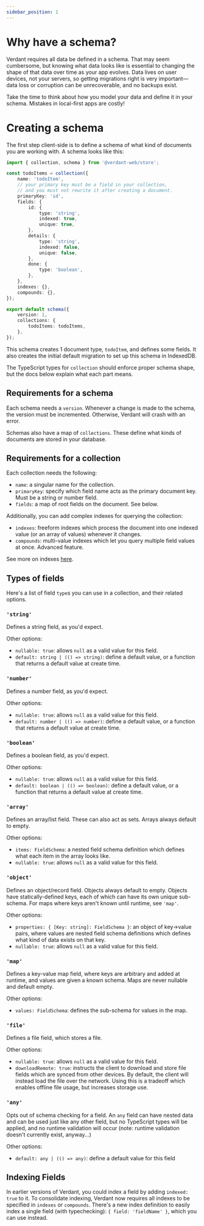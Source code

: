 ```yaml
---
sidebar_position: 1
---
```


# Why have a schema?

Verdant requires all data be defined in a schema. That may seem cumbersome, but knowing what data looks like is essential to changing the shape of that data over time as your app evolves. Data lives on user devices, not your servers, so getting migrations right is very important&mdash;data loss or corruption can be unrecoverable, and no backups exist.

Take the time to think about how you model your data and define it in your schema. Mistakes in local-first apps are costly!

# Creating a schema

The first step client-side is to define a schema of what kind of documents you are working with. A schema looks like this:

```ts
import { collection, schema } from '@verdant-web/store';

const todoItems = collection({
	name: 'todoItem',
	// your primary key must be a field in your collection,
	// and you must not rewrite it after creating a document.
	primaryKey: 'id',
	fields: {
		id: {
			type: 'string',
			indexed: true,
			unique: true,
		},
		details: {
			type: 'string',
			indexed: false,
			unique: false,
		},
		done: {
			type: 'boolean',
		},
	},
	indexes: {},
	compounds: {},
});

export default schema({
	version: 1,
	collections: {
		todoItems: todoItems,
	},
});
```

This schema creates 1 document type, `todoItem`, and defines some fields. It also creates the initial default migration to set up this schema in IndexedDB.

The TypeScript types for `collection` should enforce proper schema shape, but the docs below explain what each part means.

## Requirements for a schema

Each schema needs a `version`. Whenever a change is made to the schema, the version must be incremented. Otherwise, Verdant will crash with an error.

Schemas also have a map of `collections`. These define what kinds of documents are stored in your database.

## Requirements for a collection

Each collection needs the following:

- `name`: a singular name for the collection.
- `primaryKey`: specify which field name acts as the primary document key. Must be a string or number field.
- `fields`: a map of root fields on the document. See below.

Additionally, you can add complex indexes for querying the collection:

- `indexes`: freeform indexes which process the document into one indexed value (or an array of values) whenever it changes.
- `compounds`: multi-value indexes which let you query multiple field values at once. Advanced feature.

See more on indexes [here](./querying.md).

## Types of fields

Here's a list of field `type`s you can use in a collection, and their related options.

### `'string'`

Defines a string field, as you'd expect.

Other options:

- `nullable: true`: allows `null` as a valid value for this field.
- `default: string | (() => string)`: define a default value, or a function that returns a default value at create time.

### `'number'`

Defines a number field, as you'd expect.

Other options:

- `nullable: true`: allows `null` as a valid value for this field.
- `default: number | (() => number)`: define a default value, or a function that returns a default value at create time.

### `'boolean'`

Defines a boolean field, as you'd expect.

Other options:

- `nullable: true`: allows `null` as a valid value for this field.
- `default: boolean | (() => boolean)`: define a default value, or a function that returns a default value at create time.

### `'array'`

Defines an array/list field. These can also act as sets. Arrays always default to empty.

Other options:

- `items: FieldSchema`: a nested field schema definition which defines what each item in the array looks like.
- `nullable: true`: allows `null` as a valid value for this field.

### `'object'`

Defines an object/record field. Objects always default to empty. Objects have statically-defined keys, each of which can have its own unique sub-schema. For maps where keys aren't known until runtime, see `'map'`.

Other options:

- `properties: { [Key: string]: FieldSchema }`: an object of key->value pairs, where values are nested field schema definitions which defines what kind of data exists on that key.
- `nullable: true`: allows `null` as a valid value for this field.

### `'map'`

Defines a key-value map field, where keys are arbitrary and added at runtime, and values are given a known schema. Maps are never nullable and default empty.

Other options:

- `values: FieldSchema`: defines the sub-schema for values in the map.

### `'file'`

Defines a file field, which stores a file.

Other options:

- `nullable: true`: allows `null` as a valid value for this field.
- `downloadRemote: true`: instructs the client to download and store file fields which are synced from other devices. By default, the client will instead load the file over the network. Using this is a tradeoff which enables offline file usage, but increases storage use.

### `'any'`

Opts out of schema checking for a field. An `any` field can have nested data and can be used just like any other field, but no TypeScript types will be applied, and no runtime validation will occur (note: runtime validation doesn't currently exist, anyway...)

Other options:

- `default: any | (() => any)`: define a default value for this field

## Indexing Fields

In earlier versions of Verdant, you could index a field by adding `indexed: true` to it. To consolidate indexing, Verdant now requires all indexes to be specified in `indexes` or `compounds`. There's a new index definition to easily index a single field (with typechecking): `{ field: 'fieldName' }`, which you can use instead.
